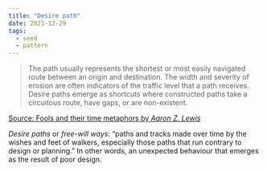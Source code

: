 ```yaml
---
title: "Desire path"
date: 2021-12-29
tags:
  - seed
  - pattern
---
```


> The path usually represents the shortest or most easily navigated route between an origin and destination. The width and severity of erosion are often indicators of the traffic level that a path receives. Desire paths emerge as shortcuts where constructed paths take a circuitous route, have gaps, or are non-existent.

[Source: Fools and their time metaphors by _Aaron Z. Lewis_](https://aaronzlewis.com/blog/2019/02/11/fools-and-their-time-metaphors/)

_Desire paths_ or _free-will ways_: “paths and tracks made over time by the wishes and feet of walkers, especially those paths that run contrary to design or planning.” In other words, an unexpected behaviour that emerges as the result of poor design.
